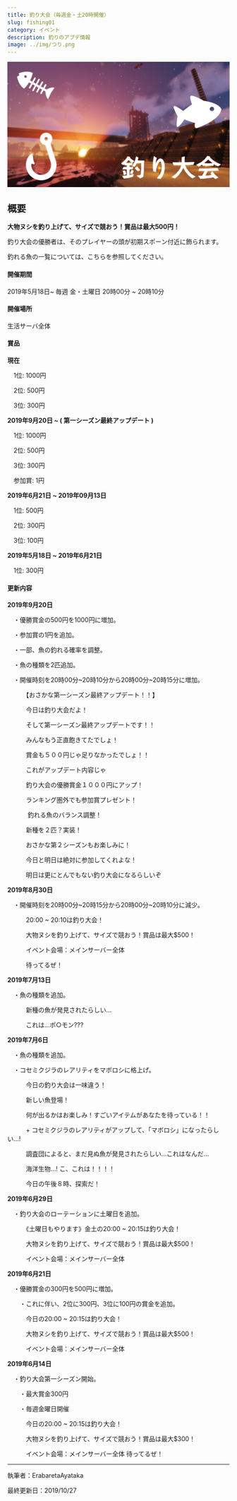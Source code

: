```yaml
---
title: 釣り大会（毎週金・土20時開催）
slug: fishing01
category: イベント
description: 釣りのアプデ情報
image: ../img/つり.png
---
```

![](/img/つり.png)

## 概要

**大物ヌシを釣り上げて、サイズで競おう！賞品は最大500円！**

釣り大会の優勝者は、そのプレイヤーの頭が初期スポーン付近に飾られます。

釣れる魚の一覧については、こちらを参照してください。

#### 開催期間

2019年5月18日\~ 毎週 金・土曜日 20時00分 \~ 20時10分

#### 開催場所

生活サーバ全体

#### 賞品

**現在**

　1位: 1000円

　2位: 500円

　3位: 300円

**2019年9月20日 \~ ( 第一シーズン最終アップデート )**

　1位: 1000円

　2位: 500円

　3位: 300円

　参加賞: 1円

**2019年6月21日 \~ 2019年09月13日**

　1位: 500円

　2位: 300円

　3位: 100円

**2019年5月18日 \~ 2019年6月21日**

　1位: 300円

#### 更新内容

**2019年9月20日**

　・優勝賞金の500円を1000円に増加。

　・参加賞の1円を追加。

　・一部、魚の釣れる確率を調整。

　・魚の種類を2匹追加。

　・開催時刻を20時00分\~20時10分から20時00分\~20時15分に増加。

　　　【おさかな第一シーズン最終アップデート！！】

　　　今日は釣り大会だよ！

　　　そして第一シーズン最終アップデートです！！

　　　みんなもう正直飽きてたでしょ！

　　　賞金も５００円じゃ足りなかったでしょ！！

　　　これがアップデート内容じゃ

　　　釣り大会の優勝賞金１０００円にアップ！

　　　ランキング圏外でも参加賞プレゼント！

　　　 釣れる魚のバランス調整！

　　　新種を２匹？実装！

　　　おさかな第２シーズンもお楽しみに！

　　　今日と明日は絶対に参加してくれよな！

　　　明日は更にとんでもない釣り大会になるらしいぞ

**2019年8月30日**

　・開催時刻を20時00分\~20時15分から20時00分\~20時10分に減少。

　　　20:00 \~ 20:10は釣り大会！

　　　大物ヌシを釣り上げて、サイズで競おう！賞品は最大$500！

　　　イベント会場：メインサーバー全体

　　　待ってるぜ！

**2019年7月13日**

　・魚の種類を追加。

　　　新種の魚が発見されたらしい…

　　　これは…ポ○モン???

**2019年7月6日**

　・魚の種類を追加。

　・コセミクジラのレアリティをマボロシに格上げ。

　　　今日の釣り大会は一味違う！

　　　新しい魚登場！

　　　何が出るかはお楽しみ！すごいアイテムがあなたを待っている！！

　　　+ コセミクジラのレアリティがアップして、「マボロシ」になったらしい…!

　　　調査団によると、まだ見ぬ魚が発見されたらしい…これはなんだ…

　　　海洋生物…! こ、これは！！！！

　　　今日の午後８時、探索だ！

**2019年6月29日**

　・釣り大会のローテーションに土曜日を追加。

　　　《土曜日もやります》金土の20:00 \~ 20:15は釣り大会！

　　　大物ヌシを釣り上げて、サイズで競おう！賞品は最大$500！

　　　イベント会場：メインサーバー全体

**2019年6月21日**

　・優勝賞金の300円を500円に増加。

　　・これに伴い、2位に300円、3位に100円の賞金を追加。

　　　今日の20:00 \~ 20:15は釣り大会！

　　　大物ヌシを釣り上げて、サイズで競おう！賞品は最大$500！

　　　イベント会場：メインサーバー全体

**2019年6月14日**

　・釣り大会第一シーズン開始。

　　・最大賞金300円

　　・毎週金曜日開催

　　　今日の20:00 \~ 20:15は釣り大会！

　　　大物ヌシを釣り上げて、サイズで競おう！賞品は最大$300！

　　　イベント会場：メインサーバー全体 待ってるぜ！

***

執筆者：ErabaretaAyataka

最終更新日：2019/10/27
